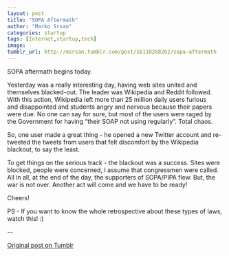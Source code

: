 ```yaml
---
layout: post
title: "SOPA Aftermath"
author: "Marko Srsan"
categories: startup
tags: [Internet,startup,tech]
image: 
tumblr_url: http://msrsan.tumblr.com/post/16110268262/sopa-aftermath
---
```

SOPA aftermath begins today. 

Yesterday was a really interesting day, having web sites united and themselves blacked-out. The leader was Wikipedia and Reddit followed. With this action, Wikipedia left more than 25 million daily users furious and disappointed and students angry and nervous because their papers were due. No one can say for sure, but most of the users were raged by the Government for having “their SOAP not using regularly”. Total chaos.

So, one user made a great thing - he opened a new Twitter account and re-tweeted the tweets from users that felt discomfort by the Wikipedia blackout, to say the least. 

To get things on the serious track - the blackout was a success. Sites were blocked, people were concerned, I assume that congressmen were called. All in all, at the end of the day, the supporters of SOPA/PIPA flew. But, the war is not over. Another act will come and we have to be ready! 

Cheers!

PS - If you want to know the whole retrospective about these types of laws, watch this! :)

--

[Original post on Tumblr](http://msrsan.tumblr.com/post/16110268262/sopa-aftermath)
